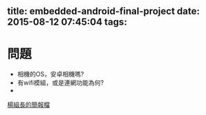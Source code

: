 title: embedded-android-final-project
date: 2015-08-12 07:45:04
tags:
---

# 問題
- 相機的OS，安卓相機嗎?
- 有wifi模組，或是連網功能為何?
-

[楊組長的簡報檔](https://docs.google.com/presentation/d/1YDOFxzw0jFc447zhXs8KCW8-JoTZ0Ao2xqPyMnSn_-Y/edit?usp=sharing)

